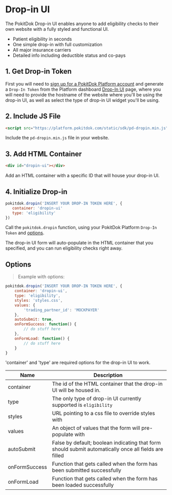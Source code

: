 # Drop-in UI
The PokitDok Drop-in UI enables anyone to add eligibility checks to their own website with a fully styled and functional UI.

* Patient eligibility in seconds
* One simple drop-in with full customization
* All major insurance carriers
* Detailed info including deductible status and co-pays


## 1. Get Drop-in Token
First you will need to <a href='https://platform.pokitdok.com/signup' target='_blank'>sign up for a PokitDok Platform account</a>
and generate a `Drop-In Token` from the Platform dashboard <a href='https://me.pokitdok.com:5002/dashboard#/dropin' target='_blank'>Drop-In UI</a> page, where you will need
to provide the hostname of the website where you'll be using the drop-in UI, as well as select the type of drop-in UI widget you'll be using.


## 2. Include JS File

```html
<script src="https://platform.pokitdok.com/static/sdk/pd-dropin.min.js"></script>
```

Include the `pd-dropin.min.js` file in your website.


## 3. Add HTML Container

```html
<div id="dropin-ui"></div>
```

Add an HTML container with a specific ID that will house your drop-in UI.


## 4. Initialize Drop-in

```javascript
pokitdok.dropin('INSERT YOUR DROP-IN TOKEN HERE', {
   container: 'dropin-ui'
   type: 'eligibility'
})
```

Call the `pokitdok.dropin` function, using your PokitDok Platform `Drop-In Token` and <a href='/#options'>options</a>.

The drop-in UI form will auto-populate in the HTML container that you specified, and you can run eligibility checks right away.

## Options

> Example with options:

```javascript
pokitdok.dropin('INSERT YOUR DROP-IN TOKEN HERE', {
    container: 'dropin-ui',
    type: 'eligibility',
    styles: 'styles.css',
    values: {
        'trading_partner_id': 'MOCKPAYER'
    },
    autoSubmit: true,
    onFormSuccess: function() {
        // do stuff here
    },
    onFormLoad: function() {
        // do stuff here
    }
}
```

<aside class="warning">
'container' and 'type' are required options for the drop-in UI to work.
</aside>

Name              | Description
------------------|--------------------------------------------------------------------------------------
container         | The id of the HTML container that the drop-in UI will be housed in.
type              | The only type of drop-in UI currently supported is `eligibility`
styles            | URL pointing to a css file to override styles with
values            | An object of values that the form will pre-populate with
autoSubmit        | False by default; boolean indicating that form should submit automatically once all fields are filled
onFormSuccess     | Function that gets called when the form has been submitted successfully
onFormLoad        | Function that gets called when the form has been loaded successfully
